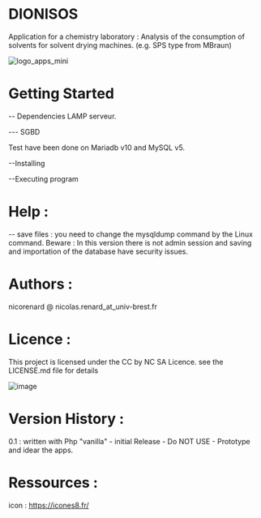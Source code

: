 # DIONISOS

Application for a chemistry laboratory : Analysis of the consumption of solvents for solvent drying machines. (e.g. SPS type from MBraun)

![logo_apps_mini](https://user-images.githubusercontent.com/39690470/150091810-adcce465-3acf-4c3a-b96b-51c83f357669.png)


# Getting Started

-- Dependencies
LAMP serveur.

--- SGBD  

Test have been done on Mariadb v10 and MySQL v5.

--Installing

--Executing program

# Help : 
-- save files : you need to change the mysqldump command by the Linux command.
Beware : In this version there is not admin session and saving and importation of the database have security issues.

# Authors : 
 nicorenard @ nicolas.renard_at_univ-brest.fr

# Licence : 
This project is licensed under the CC by NC SA Licence. see the LICENSE.md file for details

![image](https://user-images.githubusercontent.com/39690470/150088732-f6241230-d3ee-46a0-94db-8b776b63e398.png)


# Version History :
0.1 : written with Php "vanilla" - initial Release - Do NOT USE -
Prototype and idear the apps.

# Ressources : 
icon : https://icones8.fr/
